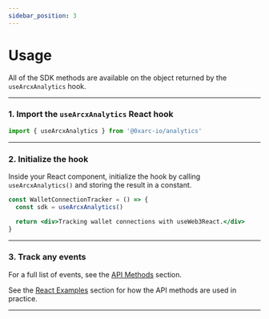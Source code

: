 ```yaml
---
sidebar_position: 3
---
```


# Usage

All of the SDK methods are available on the object returned by the `useArcxAnalytics` hook.

---

### 1. Import the `useArcxAnalytics` React hook

```jsx
import { useArcxAnalytics } from '@0xarc-io/analytics'
```

---

### 2. Initialize the hook

Inside your React component, initialize the hook by calling `useArcxAnalytics()` and storing the result in a constant.

```jsx
const WalletConnectionTracker = () => {
  const sdk = useArcxAnalytics()

  return <div>Tracking wallet connections with useWeb3React.</div>
}
```

---

### 3. Track any events

For a full list of events, see the [API Methods](/docs/category/api-methods) section.

See the [React Examples](/docs/react/examples) section for how the API methods are used in practice.

---
